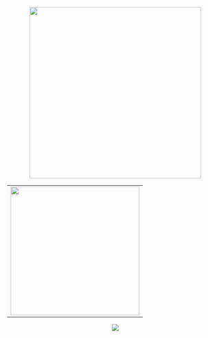 <!-- ![Metrics](https://metrics.lecoq.io/DoraDong-2023?template=classic&isocalendar=1&languages=1&lines=1&notable=1&base=header%2C%20activity%2C%20community%2C%20repositories%2C%20metadata&base.indepth=false&base.hireable=false&base.skip=false&isocalendar=false&isocalendar.duration=half-year&languages=false&languages.limit=8&languages.threshold=0%25&languages.other=false&languages.colors=github&languages.sections=most-used&languages.indepth=false&languages.analysis.timeout=15&languages.analysis.timeout.repositories=7.5&languages.categories=markup%2C%20programming&languages.recent.categories=markup%2C%20programming&languages.recent.load=300&languages.recent.days=14&lines=false&lines.sections=base&lines.repositories.limit=4&lines.history.limit=1&lines.delay=0&notable=false&notable.from=organization&notable.repositories=false&notable.indepth=false&notable.types=commit&notable.self=false&config.timezone=Asia%2FShanghai)-->

<div align="center"><img src="https://github-readme-activity-graph.vercel.app/graph?username=DoraDong-2023&theme=rogue" height="400"> </div>
<table>
  <tr>
    <td><img src="https://github-readme-stats.vercel.app/api?username=DoraDong-2023&show_icons=true&theme=merko" height="300"/></td>
  </tr>
</table>

<div align="center">
  <a href="https://wakatime.com/@DoraDong">
    <img src="https://github-readme-stats.vercel.app/api/wakatime?username=DoraDong&layout=compact&range=last_7_days" />
  </a>
</div>



<!-- <div align="center"> <img src="https://github-readme-stats.vercel.app/api?username=DoraDong-2023&show_icons=true&theme=merko"> </div>
<div align="center"> <img src="https://github-readme-stats.vercel.app/api/top-langs/?username=DoraDong-2023&layout=donut"> </div>
<div align="center"> <img src="https://github-readme-activity-graph.vercel.app/graph?username=DoraDong-2023&theme=rogue"> </div>
<div align="center"> <img src="https://github-readme-streak-stats.herokuapp.com/?user=DoraDong-2023" /> </div>-->
